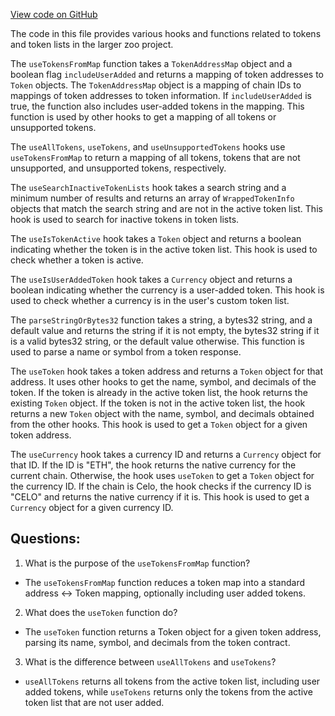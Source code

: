 [View code on GitHub](zoo-labs/zoo/blob/master/core/src/hooks/Tokens.ts)

The code in this file provides various hooks and functions related to tokens and token lists in the larger zoo project. 

The `useTokensFromMap` function takes a `TokenAddressMap` object and a boolean flag `includeUserAdded` and returns a mapping of token addresses to `Token` objects. The `TokenAddressMap` object is a mapping of chain IDs to mappings of token addresses to token information. If `includeUserAdded` is true, the function also includes user-added tokens in the mapping. This function is used by other hooks to get a mapping of all tokens or unsupported tokens.

The `useAllTokens`, `useTokens`, and `useUnsupportedTokens` hooks use `useTokensFromMap` to return a mapping of all tokens, tokens that are not unsupported, and unsupported tokens, respectively.

The `useSearchInactiveTokenLists` hook takes a search string and a minimum number of results and returns an array of `WrappedTokenInfo` objects that match the search string and are not in the active token list. This hook is used to search for inactive tokens in token lists.

The `useIsTokenActive` hook takes a `Token` object and returns a boolean indicating whether the token is in the active token list. This hook is used to check whether a token is active.

The `useIsUserAddedToken` hook takes a `Currency` object and returns a boolean indicating whether the currency is a user-added token. This hook is used to check whether a currency is in the user's custom token list.

The `parseStringOrBytes32` function takes a string, a bytes32 string, and a default value and returns the string if it is not empty, the bytes32 string if it is a valid bytes32 string, or the default value otherwise. This function is used to parse a name or symbol from a token response.

The `useToken` hook takes a token address and returns a `Token` object for that address. It uses other hooks to get the name, symbol, and decimals of the token. If the token is already in the active token list, the hook returns the existing `Token` object. If the token is not in the active token list, the hook returns a new `Token` object with the name, symbol, and decimals obtained from the other hooks. This hook is used to get a `Token` object for a given token address.

The `useCurrency` hook takes a currency ID and returns a `Currency` object for that ID. If the ID is "ETH", the hook returns the native currency for the current chain. Otherwise, the hook uses `useToken` to get a `Token` object for the currency ID. If the chain is Celo, the hook checks if the currency ID is "CELO" and returns the native currency if it is. This hook is used to get a `Currency` object for a given currency ID.
## Questions: 
 1. What is the purpose of the `useTokensFromMap` function?
- The `useTokensFromMap` function reduces a token map into a standard address <-> Token mapping, optionally including user added tokens.

2. What does the `useToken` function do?
- The `useToken` function returns a Token object for a given token address, parsing its name, symbol, and decimals from the token contract.

3. What is the difference between `useAllTokens` and `useTokens`?
- `useAllTokens` returns all tokens from the active token list, including user added tokens, while `useTokens` returns only the tokens from the active token list that are not user added.